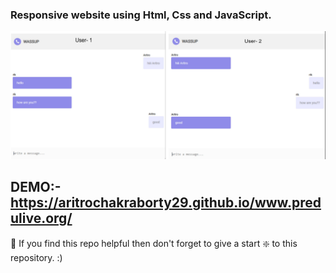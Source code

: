 ### Responsive website using Html, Css and JavaScript.

![REsponsive_site](https://github.com/aritrochakraborty29/www.predulive.org/blob/master/img/Capture.PNG)


## DEMO:- https://aritrochakraborty29.github.io/www.predulive.org/


🙏 If you find this repo helpful then don't forget to give a start ❇️  to this repository. :)

